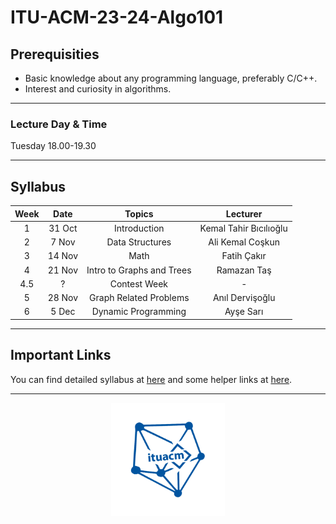 # ITU-ACM-23-24-Algo101

## Prerequisities

- Basic knowledge about any programming language, preferably C/C++.
- Interest and curiosity in algorithms.

---

### Lecture Day & Time

Tuesday 18.00-19.30

---

## Syllabus

| Week | Date   | Topics                           | Lecturer                 |
|:----:|:------:|:--------------------------------:|:------------------------:|
| 1    | 31 Oct | Introduction                     | Kemal Tahir Bıcılıoğlu   |
| 2    | 7 Nov  | Data Structures                  | Ali Kemal Coşkun         |
| 3    | 14 Nov | Math                             | Fatih Çakır              |
| 4    | 21 Nov | Intro to Graphs and Trees        | Ramazan Taş              |
| 4.5  | ?      | Contest Week                     | -                        |
| 5    | 28 Nov | Graph Related Problems           | Anıl Dervişoğlu          |
| 6    | 5 Dec  | Dynamic Programming              | Ayşe Sarı                |

---
## Important Links
You can find detailed syllabus at [here](./syllabus.md) and some helper links at [here](./links.md).

---

<p align="center">
    <img src="./algologo.png" width="36%">
</p>